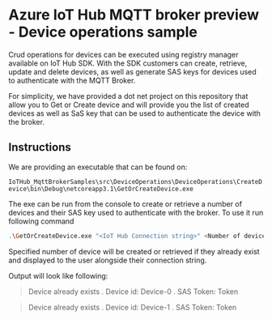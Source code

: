 # Azure IoT Hub MQTT broker preview - Device operations sample

Crud operations for devices can be executed using registry manager available on IoT Hub SDK. With the SDK customers can create, retrieve, update and delete devices, as well as generate SAS keys for devices used to authenticate with the MQTT Broker.

For simplicity, we have provided a dot net project on this repository that allow you to Get or Create device and will provide you the list of created devices as well as SaS key that can be used to authenticate the device with the broker.

## Instructions

We are providing an executable that can be found on:

`IoTHub_MqttBrokerSamples\src\DeviceOperations\DeviceOperations\CreateDevice\bin\Debug\netcoreapp3.1\GetOrCreateDevice.exe`

The exe can be run from the console to create or retrieve a number of devices and their SAS key used to authenticate with the broker. To use it run following command

```sh
.\GetOrCreateDevice.exe "<IoT Hub Connection string>" <Number of devices>
```

Specified number of device will be created or retrieved if they already exist and displayed to the user alongside their connection string. 

Output will look like following:

> Device already exists
> . Device id: Device-0
> . SAS Token: Token

> Device already exists
> . Device id: Device-1
> . SAS Token: Token
